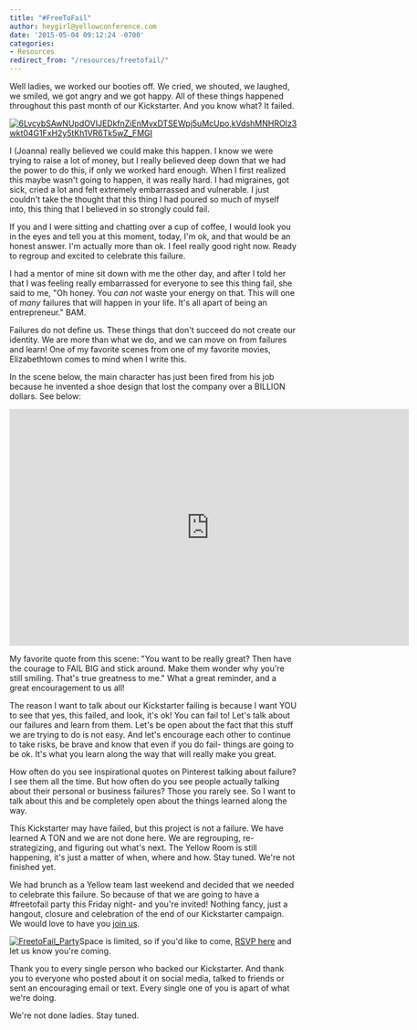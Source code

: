 ```yaml
---
title: "#FreeToFail"
author: heygirl@yellowconference.com
date: '2015-05-04 09:12:24 -0700'
categories:
- Resources
redirect_from: "/resources/freetofail/"
---
```


Well ladies, we worked our booties off. We cried, we shouted, we laughed, we smiled, we got angry and we got happy. All of these things happened throughout this past month of our Kickstarter. And you know what? It failed.

[![6LvcybSAwNUpdOVIJEDkfnZiEnMvxDTSEWpj5uMcUpo,kVdshMNHROIz3wkt04G1FxH2y5tKh1VR6Tk5wZ_FMGI](http://yellowconference.com/wp-content/uploads/2015/04/6LvcybSAwNUpdOVIJEDkfnZiEnMvxDTSEWpj5uMcUpokVdshMNHROIz3wkt04G1FxH2y5tKh1VR6Tk5wZ_FMGI-682x1024.jpg)](http://yellowconference.com/wp-content/uploads/2015/04/6LvcybSAwNUpdOVIJEDkfnZiEnMvxDTSEWpj5uMcUpokVdshMNHROIz3wkt04G1FxH2y5tKh1VR6Tk5wZ_FMGI.jpg)

I (Joanna) really believed we could make this happen. I know we were trying to raise a lot of money, but I really believed deep down that we had the power to do this, if only we worked hard enough. When I first realized this maybe wasn't going to happen, it was really hard. I had migraines, got sick, cried a lot and felt extremely embarrassed and vulnerable. I just couldn't take the thought that this thing I had poured so much of myself into, this thing that I believed in so strongly could fail.

If you and I were sitting and chatting over a cup of coffee, I would look you in the eyes and tell you at this moment, today, I'm ok, and that would be an honest answer. I'm actually more than ok. I feel really good right now. Ready to regroup and excited to celebrate this failure.

I had a mentor of mine sit down with me the other day, and after I told her that I was feeling really embarrassed for everyone to see this thing fail, she said to me, "Oh honey. You _can not_ waste your energy on that. This will one of _many_ failures that will happen in your life. It's all apart of being an entrepreneur." BAM.

Failures do not define us. These things that don't succeed do not create our identity. We are more than what we do, and we can move on from failures and learn! One of my favorite scenes from one of my favorite movies, Elizabethtown comes to mind when I write this.

In the scene below, the main character has just been fired from his job because he invented a shoe design that lost the company over a BILLION dollars. See below:

<iframe src="https://www.youtube.com/embed/jrf263yJwic" width="700" height="415" frameborder="0" allowfullscreen="allowfullscreen"></iframe>

My favorite quote from this scene: "You want to be really great? Then have the courage to FAIL BIG and stick around. Make them wonder why you're still smiling. That's true greatness to me." What a great reminder, and a great encouragement to us all!

The reason I want to talk about our Kickstarter failing is because I want YOU to see that yes, this failed, and look, it's ok! You can fail to! Let's talk about our failures and learn from them. Let's be open about the fact that this stuff we are trying to do is not easy. And let's encourage each other to continue to take risks, be brave and know that even if you do fail- things are going to be ok. It's what you learn along the way that will really make you great.

How often do you see inspirational quotes on Pinterest talking about failure? I see them all the time. But how often do you see people actually talking about their personal or business failures? Those you rarely see. So I want to talk about this and be completely open about the things learned along the way.

This Kickstarter may have failed, but this project is not a failure. We have learned A TON and we are not done here. We are regrouping, re-strategizing, and figuring out what's next. The Yellow Room is still happening, it's just a matter of when, where and how. Stay tuned. We're not finished yet.

We had brunch as a Yellow team last weekend and decided that we needed to celebrate this failure. So because of that we are going to have a #freetofail party this Friday night- and you're invited! Nothing fancy, just a hangout, closure and celebration of the end of our Kickstarter campaign. We would love to have you [join us](https://ti.to/yellowconference/free-to-fail-party).

[![FreetoFail_Party](http://yellowconference.com/wp-content/uploads/2015/05/FreetoFail_Party-1024x666.jpg)](http://yellowconference.com/wp-content/uploads/2015/05/FreetoFail_Party.jpg)Space is limited, so if you'd like to come, [RSVP here](https://ti.to/yellowconference/free-to-fail-party) and let us know you're coming.

Thank you to every single person who backed our Kickstarter. And thank you to everyone who posted about it on social media, talked to friends or sent an encouraging email or text. Every single one of you is apart of what we're doing.

We're not done ladies. Stay tuned.
